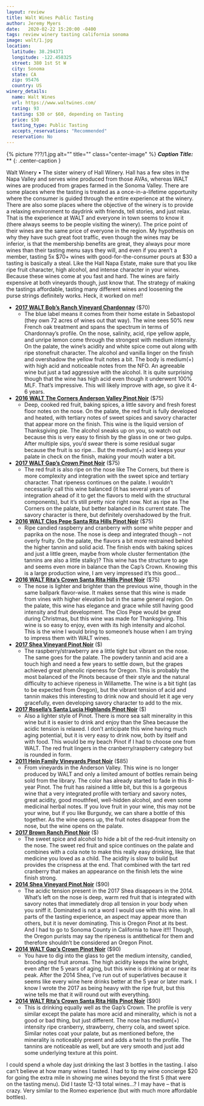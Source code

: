 ```yaml
---
layout: review
title: Walt Wines Public Tasting
author: Jeremy Myers
date:   2020-02-22 15:20:00 -0400
tags: review winery tasting california sonoma
image: walt/1.jpg
location:
  latitude: 38.294371
  longitude: -122.458325
  street: 380 1st St W
  city: Sonoma
  state: CA
  zip: 95476
  country: US
winery_details:
  name: Walt Wines
  url: https://www.waltwines.com/
  rating: 93
  tasting: $30 or $60, depending on Tasting
  price: $30
  tasting_type: Public Tasting
  accepts_reservations: "Recommended"
  reservation: No
---
```


{% picture ???/1.jpg alt="" title="" class="center-image" %}
***Caption Title:*** **
{: .center-caption }


Walt Winery
•	The sister winery of Hall Winery.  Hall has a few sites in the Napa Valley and serves wine produced from those AVAs, whereas WALT wines are produced from grapes farmed in the Sonoma Valley.  There are some places where the tasting is treated as a once-in-a-lifetime opportunity where the consumer is guided through the entire experience at the winery.  There are also some places where the objective of the winery is to provide a relaxing environment to daydrink with friends, tell stories, and just relax.  That is the experience at WALT and everyone in town seems to know it (there always seems to be people visiting the winery).  The price point of their wines are the same price of everyone in the region.  My hypothesis on why they have such great foot traffic, even though the wines may be inferior, is that the membership benefits are great, they always pour more wines than their tasting menu says they will, and even if you aren’t a member, tasting 5x $70+ wines with good-for-the-consumer pours at $30 a tasting is basically a steal.  Like the Hall Napa Estate, make sure that you like ripe fruit character, high alcohol, and intense character in your wines.  Because these wines come at you fast and hard.  The wines are fairly expensive at both vineyards though, just know that.  The strategy of making the tastings affordable, tasting many different wines and loosening the purse strings definitely works.  Heck, it worked on me!!

* [**2017 WALT Bob’s Ranch Vineyard Chardonnay**]() ($70)
  * The blue label means it comes from their home estate in Sebastopol (they own 72 acres of wines out that way).  The wine sees 50% new French oak treatment and spans the spectrum in terms of Chardonnay’s profile.  On the nose, salinity, acid, ripe yellow apple, and unripe lemon come through the strongest with medium intensity.  On the palate, the wine’s acidity and white spice come out along with ripe stonefruit character.  The alcohol and vanilla linger on the finish and overshadow the yellow fruit notes a bit.  The body is medium(+) with high acid and noticeable notes from the NFO.  An agreeable wine but just a tad aggressive with the alcohol.  It is quite surprising though that the wine has high acid even though it underwent 100% MLF.  That’s impressive.  This will likely improve with age, so give it 4-6 years.
* [**2016 WALT The Corners Anderson Valley Pinot Noir**]() ($75)
  * Deep, cooked red fruit, baking spices, a little savory and fresh forest floor notes on the nose.  On the palate, the red fruit is fully developed and heated, with tertiary notes of sweet spices and savory character that appear more on the finish.  This wine is the liquid version of Thanksgiving pie.  The alcohol sneaks up on you, so watch out because this is very easy to finish by the glass in one or two gulps.  After multiple sips, you’d swear there is some residual sugar because the fruit is so ripe…  But the medium(+) acid keeps your palate in check on the finish, making your mouth water a bit.  
* [**2017 WALT Gap’s Crown Pinot Noir**]() ($75)
  * The red fruit is also ripe on the nose like The Corners, but there is more complexity and integration with the sweet spice and tertiary character.  That ripeness continues on the palate.  I wouldn’t necessarily call this wine balanced (it has several years of integration ahead of it to get the flavors to meld with the structural components), but it’s still pretty nice right now.  Not as ripe as The Corners on the palate, but better balanced in its current state.  The savory character is there, but definitely overshadowed by the fruit.  
* [**2016 WALT Clos Pepe Santa Rita Hills Pinot Noir**]() ($75)
  * Ripe candied raspberry and cranberry with some white pepper and paprika on the nose.  The nose is deep and integrated though – not overly fruity.  On the palate, the flavors a bit more restrained behind the higher tannin and solid acid.  The finish ends with baking spices and just a little green, maybe from whole cluster fermentation (the tannins are also a little stalky)?  This wine has the structure to age and seems even more in balance than the Cap’s Crown.  Knowing this is a large production wine, I am very impressed it’s this good…
* [**2016 WALT Rita’s Crown Santa Rita Hills Pinot Noir**]() ($75)
  * The nose is lighter and brighter than the previous wine, though in the same ballpark flavor-wise.  It makes sense that this wine is made from vines with higher elevation but in the same general region.  On the palate, this wine has elegance and grace while still having good intensity and fruit development.  The Clos Pepe would be great during Christmas, but this wine was made for Thanksgiving.  This wine is so easy to enjoy, even with its high intensity and alcohol.  This is the wine I would bring to someone’s house when I am trying to impress them with WALT wines.  
* [**2017 Shea Vineyard Pinot Noir**]() ($)
  * The raspberry/strawberry are a little tight but vibrant on the nose.  The same goes for the palate.  The powdery tannin and acid are a touch high and need a few years to settle down, but the grapes achieved great phenolic ripeness for Oregon.  This is probably the most balanced of the Pinots because of their style and the natural difficulty to achieve ripeness in Willamette.  The wine is a bit tight (as to be expected from Oregon), but the vibrant tension of acid and tannin makes this interesting to drink now and should let it age very gracefully, even developing savory character to add to the mix.
* [**2017 Rosella’s Santa Lucia Highlands Pinot Noir**]() ($)
  * Also a lighter style of Pinot.  There is more sea salt minerality in this wine but it is easier to drink and enjoy than the Shea because the acidic tension is relaxed.  I don’t anticipate this wine having much aging potential, but it is very easy to drink now, both by itself and with food.  This would be my beach Pinot if I had to choose one from WALT.  The red fruit lingers in the cranberry/raspberry category but is rounded in form.  
* [**2011 Hein Family Vineyards Pinot Noir**]() ($85)
  * From vineyards in the Anderson Valley.  This wine is no longer produced by WALT and only a limited amount of bottles remain being sold from the library.  The color has already started to fade in this 8-year Pinot.  The fruit has raisined a little bit, but this is a gorgeous wine that a very integrated profile with tertiary and savory notes, great acidity, good mouthfeel, well-hidden alcohol, and even some medicinal herbal notes.  If you love fruit in your wine, this may not be your wine, but if you like Burgundy, we can share a bottle of this together.  As the wine opens up, the fruit notes disappear from the nose, but the wine opens on the palate.  
* [**2017 Brown Ranch Pinot Noir**]() ($)
  * The sweet spice and alcohol to hide a bit of the red-fruit intensity on the nose.  The sweet red fruit and spice continues on the palate and combines with a cola note to make this really easy drinking, like that medicine you loved as a child.  The acidity is slow to build but provides the crispness at the end.  That combined with the tart red cranberry that makes an appearance on the finish lets the wine finish strong.  
* [**2014 Shea Vineyard Pinot Noir**]() ($90)
  * The acidic tension present in the 2017 Shea disappears in the 2014.  What’s left on the nose is deep, warm red fruit that is integrated with savory notes that immediately drop all tension in your body when you sniff it.  Dominated is not a word I would use with this wine.  In all parts of the tasting experience, an aspect may appear more than others, but it is never dominating.  This is Oregon Pinot at its best.  And I had to go to Sonoma County in California to have it!!!  Though, the Oregon purists may say the ripeness is antithetical for them and therefore shouldn’t be considered an Oregon Pinot.
* [**2014 WALT Gap’s Crown Pinot Noir**]() ($90)
  * You have to dig into the glass to get the medium intensity, candied, brooding red fruit aromas.  The high acidity keeps the wine bright, even after the 5 years of aging, but this wine is drinking at or near its peak.  After the 2014 Shea, I’ve run out of superlatives because it seems like every wine here drinks better at the 5 year or later mark.  I know I wrote the 2017 as being heavy with the ripe fruit, but this wine tells me that it will round out with everything.
* [**2014 WALT Rita’s Crown Santa Rita Hills Pinot Noir**]() ($90)
  * This is drinking equally well as the Gap’s Crown.  The profile is very similar except the palate has more acid and minerality, which is not a good or bad thing, but just different.  The nose has medium(+) intensity ripe cranberry, strawberry, cherry cola, and sweet spice.  Similar notes coat your palate, but as mentioned before, the minerality is noticeably present and adds a twist to the profile.  The tannins are noticeable as well, but are very smooth and just add some underlying texture at this point.

I could spend a whole day just drinking the last 3 bottles in the tasting.  I also can’t believe at how many wines I tasted.  I had to tip my wine concierge $20 for going the extra mile in showing me wines beyond the first 5 (that were on the tasting menu).  Did I taste 12-13 total wines…?  I may have – that is crazy.  Very similar to the Romeo experience (but with much more affordable bottles).  


